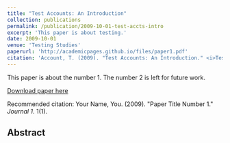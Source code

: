 ```yaml
---
title: "Test Accounts: An Introduction"
collection: publications
permalink: /publication/2009-10-01-test-accts-intro
excerpt: 'This paper is about testing.'
date: 2009-10-01
venue: 'Testing Studies'
paperurl: 'http://academicpages.github.io/files/paper1.pdf'
citation: 'Account, T. (2009). "Test Accounts: An Introduction." <i>Testing Studies</i>. 1(1).'
---
```

This paper is about the number 1. The number 2 is left for future work.

[Download paper here](http://academicpages.github.io/files/paper1.pdf)

Recommended citation: Your Name, You. (2009). "Paper Title Number 1." <i>Journal 1</i>. 1(1).

## Abstract
